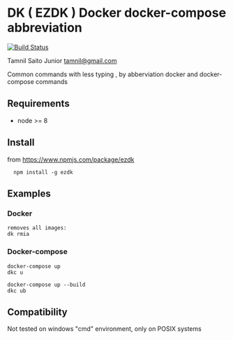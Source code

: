 # DK ( EZDK ) Docker docker-compose  abbreviation
[![Build Status](https://travis-ci.com/tamnil/ezdk.svg?branch=master)](https://travis-ci.com/tamnil/ezdk)

Tamnil Saito Junior <tamnil@gmail.com>

Common commands with less typing , by abberviation docker and docker-compose commands


## Requirements

* node >= 8

## Install
from https://www.npmjs.com/package/ezdk

```
  npm install -g ezdk

```
## Examples

### Docker
```
removes all images:
dk rmia 
```

### Docker-compose
```
docker-compose up
dkc u

docker-compose up --build
dkc ub
```




## Compatibility

  Not tested on windows "cmd" environment, only on POSIX systems
